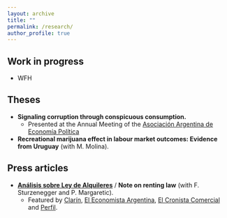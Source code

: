 ```yaml
---
layout: archive
title: ""
permalink: /research/
author_profile: true
---
```

## Work in progress
* WFH

## Theses
* **Signaling corruption through conspicuous consumption.**
  * Presented at the Annual Meeting of the [Asociación Argentina de Economía Política](https://aaep.org.ar/) 
* **Recreational marijuana effect in labour market outcomes: Evidence from Uruguay** (with M. Molina).

## Press articles
* [**Análisis sobre Ley de Alquileres**](https://uploads.strikinglycdn.com/files/a5b4c462-d9b4-436a-a614-647a19055ad1/Ley_de_Alquiler%20(3).pdf) / **Note on renting law** (with F. Sturzenegger and P. Margaretic).
  * Featured by [Clarín](https://www.clarin.com/economia/alquileres-temporarios-opcion-propietarios-efecto-nueva-ley-_0_WopSkv9yh.html), [El Economista Argentina](https://eleconomista.com.ar/economia/sturzenegger-confirmo-efecto-lipovetsky-cayo-oferta-subieron-precios-n38556), [El Cronista Comercial](https://www.cronista.com/apertura-negocio/realestate/Ley-de-alquileres-2020-con-la-nueva-norma-hay-menos-oferta-y-aumentaron-los-precios-20201014-0006.html) and [Perfil](https://www.perfil.com/noticias/economia/ley-de-alquileres-aumento-oferta-alquileres-temporarios.phtml).


